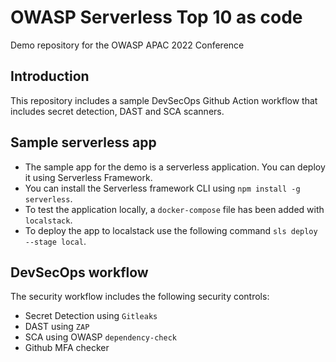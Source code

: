 # OWASP Serverless Top 10 as code

Demo repository for the OWASP APAC 2022 Conference

## Introduction

This repository includes a sample DevSecOps Github Action workflow that includes secret detection, DAST and SCA scanners.

## Sample serverless app

* The sample app for the demo is a serverless application. You can deploy it using Serverless Framework. 
* You can install the Serverless framework CLI using `npm install -g serverless`. 
* To test the application locally, a `docker-compose` file has been added with `localstack`. 
* To deploy the app to localstack use the following command `sls deploy --stage local`.

## DevSecOps workflow

The security workflow includes the following security controls:
* Secret Detection using `Gitleaks`
* DAST using `ZAP`
* SCA using OWASP `dependency-check`
* Github MFA checker
